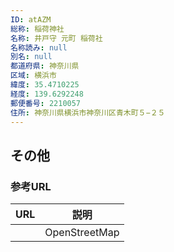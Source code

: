 ```yaml
---
ID: atAZM
総称: 稲荷神社
名称: 井戸守 元町 稲荷社
名称読み: null
別名: null
都道府県: 神奈川県
区域: 横浜市
緯度: 35.4710225
経度: 139.6292248
郵便番号: 2210057
住所: 神奈川県横浜市神奈川区青木町５−２５
---
```


## その他

### 参考URL

| URL | 説明          |
| --- | ------------- |
|     | OpenStreetMap |
